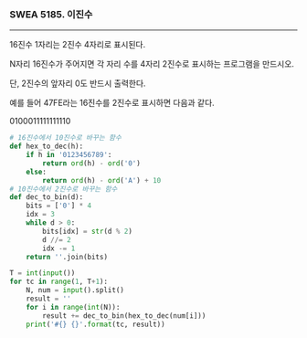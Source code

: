 ### SWEA 5185. 이진수

---

16진수 1자리는 2진수 4자리로 표시된다.

N자리 16진수가 주어지면 각 자리 수를 4자리 2진수로 표시하는 프로그램을 만드시오.

단, 2진수의 앞자리 0도 반드시 출력한다.

예를 들어 47FE라는 16진수를 2진수로 표시하면 다음과 같다.

0100011111111110

```python
# 16진수에서 10진수로 바꾸는 함수
def hex_to_dec(h):
    if h in '0123456789':
        return ord(h) - ord('0')
    else:
        return ord(h) - ord('A') + 10
# 10진수에서 2진수로 바꾸는 함수
def dec_to_bin(d):
    bits = ['0'] * 4
    idx = 3
    while d > 0:
        bits[idx] = str(d % 2)
        d //= 2
        idx -= 1
    return ''.join(bits)

T = int(input())
for tc in range(1, T+1):
    N, num = input().split()
    result = ''
    for i in range(int(N)):
        result += dec_to_bin(hex_to_dec(num[i]))
    print('#{} {}'.format(tc, result))
```

